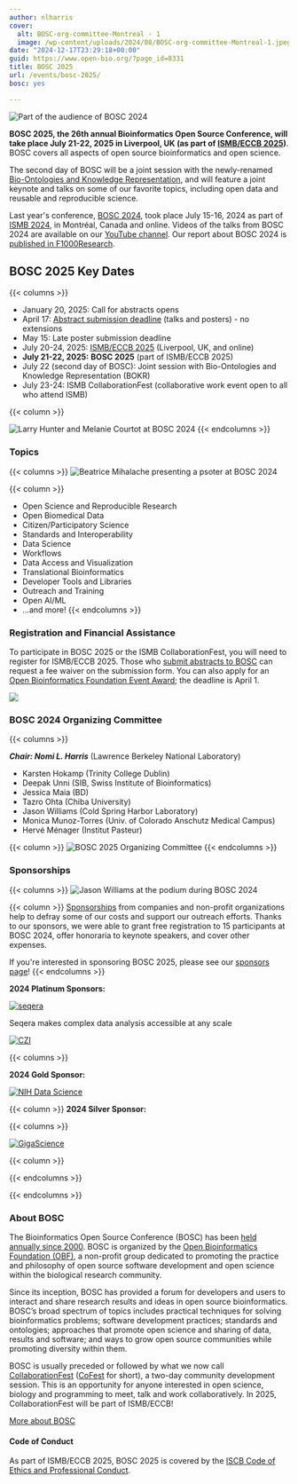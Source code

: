 ```yaml
---
author: nlharris
cover:
  alt: BOSC-org-committee-Montreal - 1
  image: /wp-content/uploads/2024/08/BOSC-org-committee-Montreal-1.jpeg
date: "2024-12-17T23:29:18+00:00"
guid: https://www.open-bio.org/?page_id=8331
title: BOSC 2025
url: /events/bosc-2025/
bosc: yes

---
```

![Part of the audience of BOSC 2024](/wp-content/uploads/2024/12/BOSC-audience-with-Jessica-1.jpeg)

**BOSC 2025, the 26th annual Bioinformatics Open Source Conference, will take place July 21-22, 2025 in Liverpool, UK (as part of [ISMB/ECCB 2025](https://www.iscb.org/ismbeccb2025/home))**. BOSC covers all aspects of open source bioinformatics and open science.

The second day of BOSC will be a joint session with the newly-renamed
[Bio-Ontologies and Knowledge Representation](https://www.bio-ontologies.org.uk/2025-meeting), and will feature a joint keynote and talks on some of our favorite topics, including open data and reusable and reproducible science.

Last year's conference, [BOSC 2024](events/bosc-2024), took place July 15-16, 2024 as part of [ISMB 2024](https://www.iscb.org/ismb2024/), in Montréal, Canada and online.
Videos of the talks from BOSC 2024 are available on our [YouTube channel](https://www.youtube.com/@OBFBOSC/). Our report about BOSC 2024 is [published in F1000Research](https://f1000research.com/articles/13-1100).



<div class="well">

## BOSC 2025 Key Dates



{{< columns >}}
- January 20, 2025: Call for abstracts opens
- April 17: [Abstract submission deadline](/events/bosc-2025/submit/) (talks and posters) - no extensions
- May 15: Late poster submission deadline
- July 20-24, 2025: [ISMB/ECCB 2025](https://www.iscb.org/ismbeccb2025/home) (Liverpool, UK, and online)
- **July 21-22, 2025:** **BOSC 2025** (part of ISMB/ECCB 2025)
- July 22 (second day of BOSC): Joint session with Bio-Ontologies and Knowledge Representation (BOKR)
- July 23-24: ISMB CollaborationFest (collaborative work event open to all who attend ISMB)

{{< column >}}

![Larry Hunter and Melanie Courtot at BOSC 2024](/wp-content/uploads/2024/08/Larry-and-Melanie-in-BOSC-audience-1.jpeg)
{{< endcolumns >}}


</div>


### Topics

{{< columns >}}
![Beatrice Mihalache presenting a psoter at BOSC 2024](/wp-content/uploads/2024/12/Beatrice-Mihalache-with-BOSC-poster.jpg)

{{< column >}}
- Open Science and Reproducible Research
- Open Biomedical Data
- Citizen/Participatory Science
- Standards and Interoperability
- Data Science
- Workflows
- Data Access and Visualization
- Translational Bioinformatics
- Developer Tools and Libraries
- Outreach and Training
- Open AI/ML
- ...and more!
{{< endcolumns >}}

### Registration and Financial Assistance

To participate in BOSC 2025 or the ISMB CollaborationFest, you will
need to register for ISMB/ECCB 2025. Those who
[submit abstracts to BOSC](/events/bosc-2025/submit/) can request a
fee waiver on the submission form. You can also apply for an
[Open Bioinformatics Foundation Event Award](/event-awards/); the
deadline is April 1.

![](/wp-content/uploads/2024/08/Panel-only-1.jpeg)

### BOSC 2024 Organizing Committee

{{< columns >}}

***Chair: Nomi L. Harris*** (Lawrence Berkeley National Laboratory)

- Karsten Hokamp (Trinity College Dublin)
- Deepak Unni (SIB, Swiss Institute of Bioinformatics)
- Jessica Maia (BD)
- Tazro Ohta (Chiba University)
- Jason Williams (Cold Spring Harbor Laboratory)
- Monica Munoz-Torres (Univ. of Colorado Anschutz Medical Campus)
- Hervé Ménager (Institut Pasteur)

{{< column >}}
![BOSC 2025 Organizing Committee](/wp-content/uploads/2024/12/BOSC-2025-org-committee-square.png)
{{< endcolumns >}}


### Sponsorships

{{< columns >}}
![Jason Williams at the podium during BOSC 2024](/wp-content/uploads/2024/12/Jason-at-podium-cropped-1.jpeg)

{{< column >}}
[Sponsorships](/events/bosc/sponsors/) from companies and non-profit organizations help to defray some of our costs and support our outreach efforts. Thanks to our sponsors, we were able to grant free registration to 15 participants at BOSC 2024, offer honoraria to keynote speakers, and cover other expenses.

If you're interested in sponsoring BOSC 2025, please see our [sponsors page](/events/bosc/sponsors/)!
{{< endcolumns >}}


**2024 Platinum Sponsors:**

[![seqera](/wp-content/uploads/2024/04/Logo_Seqera-Color.png)](https://seqera.io/)

Seqera makes complex data analysis accessible at any scale  

[![CZI](/wp-content/uploads/2021/06/CZI_Logotype_RGB.jpg)](https://chanzuckerberg.com/science)


{{< columns >}}

**2024 Gold Sponsor:**

[![NIH Data Science](/wp-content/uploads/2024/04/NIH-ODSS_Horizontal_1Color-653.jpg)](https://datascience.nih.gov/)

{{< column >}}
**2024 Silver Sponsor:**

{{< columns >}}

[![GigaScience](/wp-content/uploads/2019/05/Gigascience.png)](https://academic.oup.com/gigascience)

{{< column >}}

{{< endcolumns >}}

{{< endcolumns >}}

<div class="well">

### About BOSC

The Bioinformatics Open Source Conference (BOSC) has been [held annually since 2000](/events/bosc/about/). BOSC is organized by the [Open Bioinformatics Foundation (OBF)](/wiki/Main_Page), a non-profit group dedicated to promoting the practice and philosophy of open source software development and open science within the biological research community.

Since its inception, BOSC has provided a forum for developers and users to interact and share research results and ideas in open source bioinformatics. BOSC’s broad spectrum of topics includes practical techniques for solving bioinformatics problems; software development practices; standards and ontologies; approaches that promote open science and sharing of data, results and software; and ways to grow open source communities while promoting diversity within them.

BOSC is usually preceded or followed by what we now call
[CollaborationFest](/events/bosc-2024/obf-bosc-collaborationfest-2024/)
([CoFest](/events/bosc-2024/obf-bosc-collaborationfest-2024/) for
short), a two-day community development session. This is an
opportunity for anyone interested in open science, biology and
programming to meet, talk and work collaboratively. In 2025,
CollaborationFest will be part of ISMB/ECCB!

<a href="/events/bosc/about" class="btn btn-lg btn-primary">More about BOSC</a>

</div>

#### Code of Conduct

As part of ISMB/ECCB 2025, BOSC 2025 is covered by the [ISCB Code of Ethics and Professional Conduct](https://www.iscb.org/iscb-policy-statements/iscb-code-of-ethics-and-professional-conduct).

